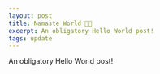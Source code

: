 ```yaml
---
layout: post
title: Namaste World 🙏🏼
excerpt: An obligatory Hello World post!
tags: update
---
```


An obligatory Hello World post!
